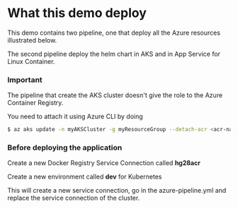 # What this demo deploy

This demo contains two pipeline, one that deploy all the Azure resources illustrated below.

The second pipeline deploy the helm chart in AKS and in App Service for Linux Container.

### Important

The pipeline that create the AKS cluster doesn't give the role to the Azure Container Registry.

You need to attach it using Azure CLI by doing

```bash
$ az aks update -n myAKSCluster -g myResourceGroup --detach-acr <acr-name>
```

### Before deploying the application

Create a new Docker Registry Service Connection called **hg28acr**

Create a new environment called **dev** for Kubernetes

This will create a new service connection, go in the azure-pipeline.yml and replace the service connection of the cluster.